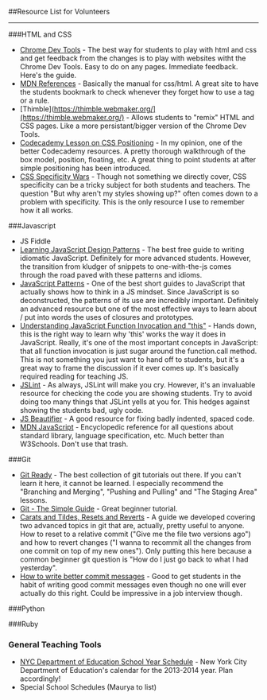 ##Resource List for Volunteers

-----------

###HTML and CSS

- [Chrome Dev Tools](https://developers.google.com/chrome-developer-tools/) - The best way for students to play with html and css and get feedback from the changes is to play with websites witht the Chrome Dev Tools. Easy to do on any pages. Immediate feedback. Here's the guide.
- [MDN References](https://developer.mozilla.org/en-US/docs/Web) - Basically the manual for css/html. A great site to have the students bookmark to check whenever they forget how to use a tag or a rule.
- [Thimble](https://thimble.webmaker.org/](https://thimble.webmaker.org/) - Allows students to "remix" HTML and CSS pages. Like a more persistant/bigger version of the Chrome Dev Tools.
- [Codecademy Lesson on CSS Positioning](http://www.codecademy.com/courses/web-beginner-en-6merh) - In my opinion, one of the better Codecademy resources. A pretty thorough walkthrough of the box model, position, floating, etc. A great thing to point students at after simple positioning has been introduced.
- [CSS Specificity Wars](http://www.stuffandnonsense.co.uk/archives/css_specificity_wars.html) - Though not something we directly cover, CSS specificity can be a tricky subject for both students and teachers. The question "But why aren't my styles showing up?" often comes down to a problem with specificity. This is the only resource I use to remember how it all works.


###Javascript

- JS Fiddle
- [Learning JavaScript Design Patterns](http://addyosmani.com/resources/essentialjsdesignpatterns/book/) - The best free guide to writing idiomatic JavaScript. Definitely for more advanced students. However, the transition from kludger of snippets to one-with-the-js comes through the road paved with these patterns and idioms.
- [JavaScript Patterns](http://www.amazon.com/JavaScript-Patterns-Stoyan-Stefanov/dp/0596806752/ref=sr_1_1?ie=UTF8&qid=1376836413&sr=8-1&keywords=javascript+patterns) - One of the best short guides to JavaScript that actually shows how to think in a JS mindset. Since JavaScript is so deconstructed, the patterns of its use are incredibly important. Definitely an advanced resource but one of the most effective ways to learn about / put into words the uses of closures and prototypes. 
- [Understanding JavaScript Function Invocation and "this"](http://yehudakatz.com/2011/08/11/understanding-javascript-function-invocation-and-this/) - Hands down, this is the right way to learn why 'this' works the way it does in JavaScript. Really, it's one of the most important concepts in JavaScript: that all function invocation is just sugar around the function.call method. This is not something you just want to hand off to students, but it's a great way to frame the discussion if it ever comes up. It's basically required reading for teaching JS.
- [JSLint](http://www.jslint.com/) - As always, JSLint will make you cry. However, it's an invaluable resource for checking the code you are showing students. Try to avoid doing too many things that JSLint yells at you for. This hedges against showing the students bad, ugly code.
- [JS Beautifier](http://jsbeautifier.org/) -  A good resource for fixing badly indented, spaced code. 
- [MDN JavaScript](https://developer.mozilla.org/en-US/docs/Web/JavaScript) - Encyclopedic reference for all questions about standard library, language specification, etc. Much better than W3Schools. Don't use that trash.

###Git

- [Git Ready](http://gitready.com/) - The best collection of git tutorials out there. If you can't learn it here, it cannot be learned. I especially recommend the "Branching and Merging", "Pushing and Pulling" and "The Staging Area" lessons.
- [Git - The Simple Guide](http://rogerdudler.github.io/git-guide/) - Great beginner tutorial. 
- [Carats and Tildes, Resets and Reverts](https://gist.github.com/esmooov/2789156) - A guide we developed covering two advanced topics in git that are, actually, pretty useful to anyone. How to reset to a relative commit ("Give me the file two versions ago") and how to revert changes ("I wanna to recommit all the changes from one commit on top of my new ones"). Only putting this here because a common beginner git question is "How do I just go back to what I had yesterday".
- [How to write better commit messages](http://robots.thoughtbot.com/post/48933156625/5-useful-tips-for-a-better-commit-message) - Good to get students in the habit of writing good commit messages even though no one will ever actually do this right. Could be impressive in a job interview though. 


###Python

###Ruby

### General Teaching Tools

- [NYC Department of Education School Year Schedule](http://schools.nyc.gov/NR/rdonlyres/D45BBFC5-BB4E-4C6B-ACE7-F7E15D8AA1BE/0/20132014SchoolYearCalendar.pdf) - New York City Department of Education's calendar for the 2013-2014 year. Plan accordingly!
- Special School Schedules (Maurya to list)

